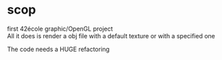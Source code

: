 # scop

first 42école graphic/OpenGL project  
All it does is render a obj file with a default texture or with a specified one
  
The code needs a HUGE refactoring
